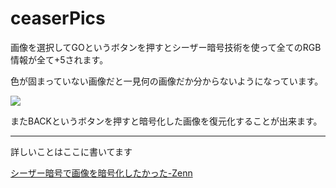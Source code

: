 # ceaserPics
画像を選択してGOというボタンを押すとシーザー暗号技術を使って全てのRGB情報が全て+5されます。

色が固まっていない画像だと一見何の画像だか分からないようになっています。

![](https://storage.googleapis.com/zenn-user-upload/db78225c1dc1-20220401.jpg)

またBACKというボタンを押すと暗号化した画像を復元化することが出来ます。

-----

詳しいことはここに書いてます

[シーザー暗号で画像を暗号化したかった-Zenn](https://zenn.dev/fukurotani/articles/89c51fe15265af)
